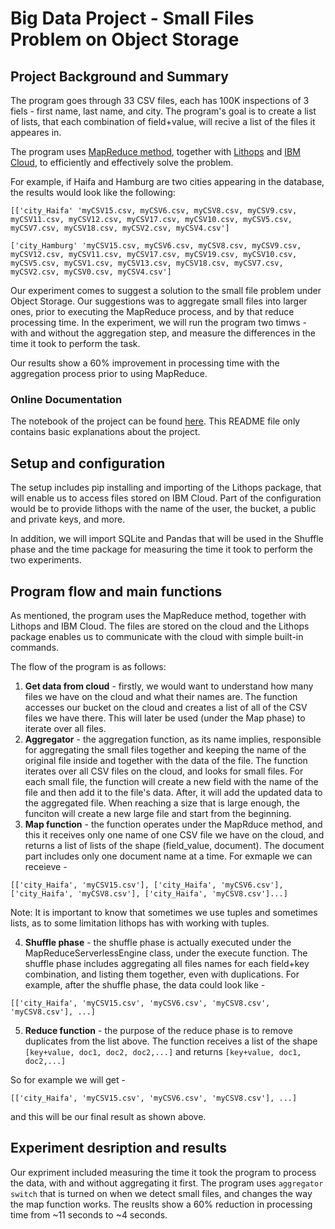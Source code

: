 # Big Data Project - Small Files Problem on Object Storage

## Project Background and Summary

The program goes through 33 CSV files, each has 100K inspections of 3 fiels - first name, last name, and city. The program's goal is to create a list of lists, that each combination of field+value, will recive a list of the files it appeares in. 

The program uses [MapReduce method](https://en.wikipedia.org/wiki/MapReduce), together with [Lithops](https://lithops-cloud.github.io/) and [IBM Cloud](https://www.ibm.com/cloud), to efficiently and effectively solve the problem.

For example, if Haifa and Hamburg are two cities appearing in the database, the results would look like the following:

```
[['city_Haifa' 'myCSV15.csv, myCSV6.csv, myCSV8.csv, myCSV9.csv, myCSV11.csv, myCSV12.csv, myCSV17.csv, myCSV10.csv, myCSV5.csv, myCSV7.csv, myCSV18.csv, myCSV2.csv, myCSV4.csv']

['city_Hamburg' 'myCSV15.csv, myCSV6.csv, myCSV8.csv, myCSV9.csv, myCSV12.csv, myCSV11.csv, myCSV17.csv, myCSV19.csv, myCSV10.csv, myCSV5.csv, myCSV1.csv, myCSV13.csv, myCSV18.csv, myCSV7.csv, myCSV2.csv, myCSV0.csv, myCSV4.csv']
```

Our experiment comes to suggest a solution to the small file problem under Object Storage. Our suggestions was to aggregate small files into larger ones, prior to executing the MapReduce process, and by that reduce processing time. In the experiment, we will run the program two timws - with and without the aggregation step, and measure the differences in the time it took to perform the task. 

Our results show a 60% improvement in processing time with the aggregation process prior to using MapReduce.


### Online Documentation

The notebook of the project can be found [here](https://github.com/orenavidan/orenavidan.github.io/blob/main/Big_Data_Final_Project_Small_file_problem_in_Object_Storage_v2.ipynb). This README file only contains basic explanations about the project.


## Setup and configuration
The setup includes pip installing and importing of the Lithops package, that will enable us to access files stored on IBM Cloud. Part of the configuration would be to provide lithops with the name of the user, the bucket, a public and private keys, and more. 

In addition, we will import SQLite and Pandas that will be used in the Shuffle phase and the time package for measuring the time it took to perform the two experiments. 


## Program flow and main functions
As mentioned, the program uses the MapReduce method, together with Lithops and IBM Cloud. The files are stored on the cloud and the Lithops package enables us to communicate with the cloud with simple built-in commands. 

The flow of the program is as follows:
1. **Get data from cloud** - firstly, we would want to understand how many files we have on the cloud and what their names are. The function accesses our bucket on the cloud and creates a list of all of the CSV files we have there. This will later be used (under the Map phase) to iterate over all files. 
2. **Aggregator** - the aggregation function, as its name implies, responsible for aggregating the small files together and keeping the name of the original file inside and together with the data of the file. The function iterates over all CSV files on the cloud, and looks for small files. For each small file, the function will create a new field with the name of the file and then add it to the file's data. After, it will add the updated data to the aggregated file. When reaching a size that is large enough, the funciton will create a new large file and start from the beginning. 
3. **Map function** - the function operates under the MapRduce method, and this it receives only one name of one CSV file we have on the cloud, and returns a list of lists of the shape (field_value, document). The document part includes only one document name at a time. For exmaple we can receieve - 

```
[['city_Haifa', 'myCSV15.csv'], ['city_Haifa', 'myCSV6.csv'], ['city_Haifa', 'myCSV8.csv'], ['city_Haifa', 'myCSV8.csv']...]

```

Note: It is important to know that sometimes we use tuples and sometimes lists, as to some limitation lithops has with working with tuples.

4. **Shuffle phase** - the shuffle phase is actually executed under the MapReduceServerlessEngine class, under the execute function. The shuffle phase includes aggregating all files names for each field+key combination, and listing them together, even with duplications. For example, after the shuffle phase, the data could look like -

```
[['city_Haifa', 'myCSV15.csv', 'myCSV6.csv', 'myCSV8.csv', 'myCSV8.csv'], ...]
```

5. **Reduce function** - the purpose of the reduce phase is to remove duplicates from the list above. The function receives a list of the shape
``` [key+value, doc1, doc2, doc2,...]```
and returns 
```[key+value, doc1, doc2,...]```

So for example we will get - 
```
[['city_Haifa', 'myCSV15.csv', 'myCSV6.csv', 'myCSV8.csv'], ...]
```
and this will be our final result as shown above. 


## Experiment desription and results
Our expriment included measuring the time it took the program to process the data, with and without aggregating it first. The program uses `aggregator switch` that is turned on when we detect small files, and changes the way the map function works. 
The reuslts show a 60% reduction in processing time from ~11 seconds to ~4 seconds. 

